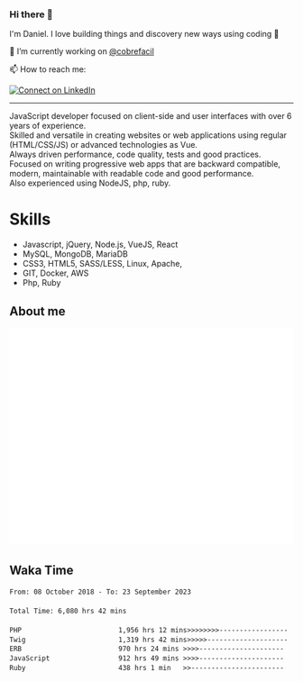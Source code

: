 ### Hi there 👋

I'm Daniel. I love building things and discovery new ways using coding :raised_hands: 

🔭 I’m currently working on [@cobrefacil](https://www.cobrefacil.com.br/)

📫 How to reach me:

[![Connect on LinkedIn](https://img.shields.io/badge/--linkedin?label=LinkedIn&logo=LinkedIn&style=social)](https://www.linkedin.com/in/daniel-cerverizzo/)

---

JavaScript developer focused on client-side and user interfaces with over 6 years of experience.  
Skilled and versatile in creating websites or web applications using regular (HTML/CSS/JS) or advanced technologies as Vue.  
Always driven performance, code quality, tests and good practices.  
 Focused on writing progressive web apps that are backward compatible, modern, maintainable with readable code and good performance.  
Also experienced using NodeJS, php, ruby. 


# Skills

 - Javascript, jQuery, Node.js, VueJS, React
 - MySQL, MongoDB, MariaDB    
 - CSS3, HTML5, SASS/LESS,  Linux, Apache,
 - GIT, Docker, AWS
 - Php, Ruby

## About me

![Metrics](/github-metrics.svg)

## Waka Time

<!--START_SECTION:waka-->

```txt
From: 08 October 2018 - To: 23 September 2023

Total Time: 6,080 hrs 42 mins

PHP                        1,956 hrs 12 mins>>>>>>>>-----------------   32.17 %
Twig                       1,319 hrs 42 mins>>>>>--------------------   21.70 %
ERB                        970 hrs 24 mins >>>>---------------------   15.96 %
JavaScript                 912 hrs 49 mins >>>>---------------------   15.01 %
Ruby                       438 hrs 1 min   >>-----------------------   07.20 %
```

<!--END_SECTION:waka-->

